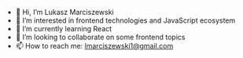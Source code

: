 - 👋 Hi, I’m Lukasz Marciszewski
- 👀 I’m interested in frontend technologies and JavaScript ecosystem
- 🌱 I’m currently learning React
- 💞️ I’m looking to collaborate on some frontend topics
- 📫 How to reach me: lmarciszewski1@gmail.com

<!---
LukaszMarciszewski1/LukaszMarciszewski1 is a ✨ special ✨ repository because its `README.md` (this file) appears on your GitHub profile.
You can click the Preview link to take a look at your changes.
--->
